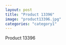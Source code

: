 ```yaml
---
layout: post
title: "Product 13396"
image: "product13396.jpg"
categories: "category1"
---
```

Product 13396
